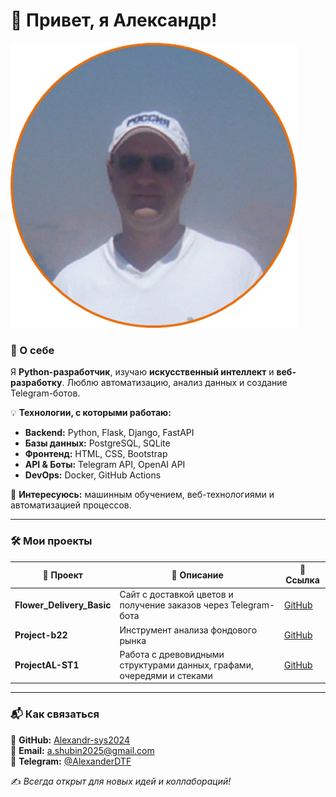 # 👋 Привет, я Александр!

![Моё фото](images/image001.png)

### 🚀 О себе
Я **Python-разработчик**, изучаю **искусственный интеллект** и **веб-разработку**. Люблю автоматизацию, анализ данных и создание Telegram-ботов. 

💡 **Технологии, с которыми работаю:**
- **Backend:** Python, Flask, Django, FastAPI
- **Базы данных:** PostgreSQL, SQLite
- **Фронтенд:** HTML, CSS, Bootstrap
- **API & Боты:** Telegram API, OpenAI API
- **DevOps:** Docker, GitHub Actions

📌 **Интересуюсь:** машинным обучением, веб-технологиями и автоматизацией процессов.

---

### 🛠 Мои проекты
| 🔹 Проект | 📝 Описание | 🔗 Ссылка |
|-----------|-----------|----------|
| **Flower_Delivery_Basic** | Сайт с доставкой цветов и получение заказов через Telegram-бота | [GitHub](https://github.com/Alexandr-sys2024/Flower_Delivery_Basic) |
| **Project-b22** | Инструмент анализа фондового рынка | [GitHub](https://github.com/Alexandr-sys2024/Project-b22) |
| **ProjectAL-ST1** | Работа с древовидными структурами данных, графами, очередями и стеками | [GitHub](https://github.com/Alexandr-sys2024/ProjectAL-ST1) |

---

### 📬 Как связаться
📌 **GitHub:** [Alexandr-sys2024](https://github.com/Alexandr-sys2024)  
📌 **Email:** [a.shubin2025@gmail.com](mailto:a.shubin2025@gmail.com)  
📌 **Telegram:** [@AlexanderDTF](https://t.me/AlexanderDTF)

✍️ _Всегда открыт для новых идей и коллабораций!_